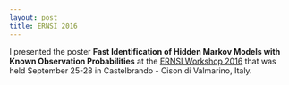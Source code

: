 ```yaml
---
layout: post
title: ERNSI 2016
---
```


I presented the poster **Fast Identification of Hidden Markov Models with Known
Observation Probabilities** at the [ERNSI Workshop
2016](http://automatica.dei.unipd.it/ERNSI2016.html) that was held September
25-28 in Castelbrando - Cison di Valmarino, Italy.

